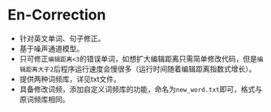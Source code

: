 # En-Correction

* 针对英文单词、句子修正。
* 基于噪声通道模型。
* 只可修正`编辑距离<3`的错误单词，如想扩大编辑距离只需简单修改代码，但是`编辑距离大于2`后程序运行速度会慢很多（运行时间随着编辑距离指数式增长）。
* 提供两种词频库，详见txt文件。
* 具备修改词频，添加自定义词频库的功能，命名为`new_word.txt`即可，格式与原词频库相同。


